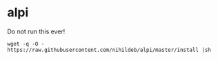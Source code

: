 # alpi

Do not run this ever!

```
wget -q -O - https://raw.githubusercontent.com/nihildeb/alpi/master/install |sh
```
